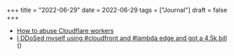 +++
title = "2022-06-29"
date = 2022-06-29
tags = ["Journal"]
draft = false
+++

-   [How to abuse Cloudflare workers](https://blog.christophetd.fr/abusing-cloudflare-workers/)
-   [I DDoSed myself using #cloudfront and #lambda edge and got a 4.5k bill](https://news.ycombinator.com/item?id=31907374) ()